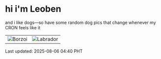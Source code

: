 # hi i'm Leoben

and i like dogs—so have some random dog pics that change whenever my CRON feels like it

|  |  |
|--------|----------|
| ![Borzoi](https://random-dog-vercel.vercel.app/api/random-borzoi?v=1754426425) | ![Labrador](https://random-dog-vercel.vercel.app/api/random-labrador?v=1754426425) |

Last updated: 2025-08-06 04:40 PHT
